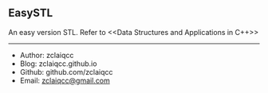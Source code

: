 ## EasySTL

An easy version STL. Refer to <<Data Structures and Applications in C++>>

---

 - Author: zclaiqcc
 - Blog: zclaiqcc.github.io
 - Github: github.com/zclaiqcc
 - Email: zclaiqcc@gmail.com